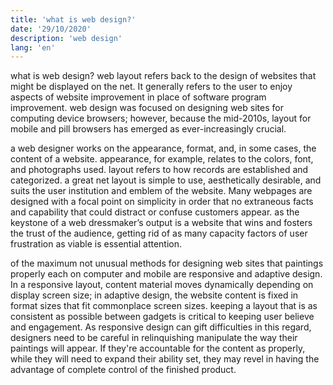 ```yaml
---
title: 'what is web design?'
date: '29/10/2020'
description: 'web design'
lang: 'en'
---
```



what is web design?
web layout refers back to the design of websites that might be displayed on the net. It generally refers to the user to enjoy aspects of website improvement in place of software program improvement. web design was focused on designing web sites for computing device browsers; however, because the mid-2010s, layout for mobile and pill browsers has emerged as ever-increasingly crucial.

a web designer works on the appearance, format, and, in some cases, the content of a website. appearance, for example, relates to the colors, font, and photographs used. layout refers to how records are established and categorized. a great net layout is simple to use, aesthetically desirable, and suits the user institution and emblem of the website. Many webpages are designed with a focal point on simplicity in order that no extraneous facts and capability that could distract or confuse customers appear. as the keystone of a web dressmaker’s output is a website that wins and fosters the trust of the audience, getting rid of as many capacity factors of user frustration as viable is essential attention.

 of the maximum not unusual methods for designing web sites that paintings properly each on computer and mobile are responsive and adaptive design. In a responsive layout, content material moves dynamically depending on display screen size; in adaptive design, the website content is fixed in format sizes that fit commonplace screen sizes. keeping a layout that is as consistent as possible between gadgets is critical to keeping user believe and engagement. As responsive design can gift difficulties in this regard, designers need to be careful in relinquishing manipulate the way their paintings will appear. If they're accountable for the content as properly, while they will need to expand their ability set, they may revel in having the advantage of complete control of the finished product.
